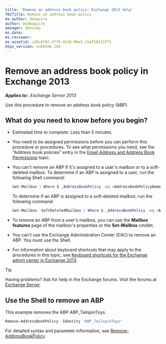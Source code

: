 ```yaml
---
title: 'Remove an address book policy: Exchange 2013 Help'
TOCTitle: Remove an address book policy
ms.author: dmaguire
author: msdmaguire
manager: dansimp
ms.date: 
ms.reviewer: 
ms.assetid: c20c6f82-2f75-4116-9be1-c5af10113f71
mtps_version: v=EXCHG.150
---
```


# Remove an address book policy in Exchange 2013

_**Applies to:**: Exchange Server 2013_

Use this procedure to remove an address book policy (ABP).

## What do you need to know before you begin?

- Estimated time to complete: Less than 5 minutes.

- You need to be assigned permissions before you can perform this procedure or procedures. To see what permissions you need, see the "Address book policies" entry in the [Email Address and Address Book Permissions](http://technet.microsoft.com/library/1c1de09d-16ef-4424-9bfb-eb7edffbc8c2.aspx) topic.

- You can't remove an ABP if it's assigned to a user's mailbox or to a soft-deleted mailbox. To determine if an ABP is assigned to a user, run the following Shell command:

  ```powershell
  Get-Mailbox | Where $._AddressBookPolicy -eq <AddressBookPolicyName>
  ```

  To determine if an ABP is assigned to a soft-deleted mailbox, run the following command:

  ```powershell
  Get-Mailbox -SoftDeletedMailbox | Where $._AddressBookPolicy -eq <AddressBookPolicyName>
  ```

- To remove an ABP from a user's mailbox, you can use the **Mailbox features** page of the mailbox's properties or the **Set-Mailbox** cmdlet.

- You can't use the Exchange Administration Center (EAC) to remove an ABP. You must use the Shell.

- For information about keyboard shortcuts that may apply to the procedures in this topic, see [Keyboard shortcuts for the Exchange admin center in Exchange 2013](keyboard-shortcuts-in-the-exchange-admin-center-2013-help.md).

> [!TIP]
> Having problems? Ask for help in the Exchange forums. Visit the forums at [Exchange Server](https://go.microsoft.com/fwlink/p/?linkId=60612).

## Use the Shell to remove an ABP

This example removes the ABP ABP_TailspinToys.

```powershell
Remove-AddressBookPolicy -Identity "ABP_TailspinToys"
```

For detailed syntax and parameter information, see [Remove-AddressBookPolicy](http://technet.microsoft.com/library/57ff215a-cba5-46d1-a7f7-ab2512ce4b6f.aspx).
